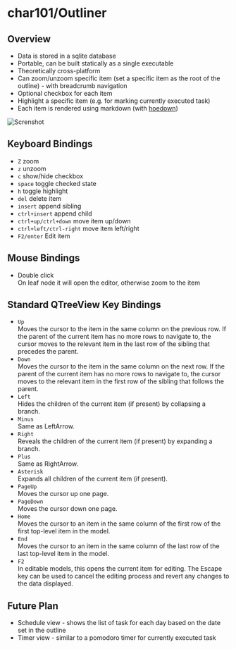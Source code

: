 char101/Outliner
================

## Overview

* Data is stored in a sqlite database
* Portable, can be built statically as a single executable
* Theoretically cross-platform
* Can zoom/unzoom specific item (set a specific item as the root of the outline) - with breadcrumb navigation
* Optional checkbox for each item
* Highlight a specific item (e.g. for marking currently executed task)
* Each item is rendered using markdown (with [hoedown](https://github.com/hoedown/hoedown))

![Screnshot](http://char101.github.io/outliner/images/screenshot.png)

## Keyboard Bindings

* `Z` zoom
* `z` unzoom
* `c` show/hide checkbox
* `space` toggle checked state
* `h` toggle highlight
* `del` delete item
* `insert` append sibling
* `ctrl+insert` append child
* `ctrl+up/ctrl+down` move item up/down
* `ctrl+left/ctrl-right` move item left/right
* `F2/enter` Edit item

## Mouse Bindings

* Double click  
  On leaf node it will open the editor, otherwise zoom to the item

## Standard QTreeView Key Bindings

* `Up`  
  Moves the cursor to the item in the same column on the previous row. If the parent of the current item has no more rows to navigate to, the cursor moves to the relevant item in the last row of the sibling that precedes the parent.
* `Down`  
  Moves the cursor to the item in the same column on the next row. If the parent of the current item has no more rows to navigate to, the cursor moves to the relevant item in the first row of the sibling that follows the parent.
* `Left`  
  Hides the children of the current item (if present) by collapsing a branch.
* `Minus`  
  Same as LeftArrow.
* `Right`  
  Reveals the children of the current item (if present) by expanding a branch.
* `Plus`  
  Same as RightArrow.
* `Asterisk`  
  Expands all children of the current item (if present).
* `PageUp`  
  Moves the cursor up one page.
* `PageDown`  
  Moves the cursor down one page.
* `Home`  
  Moves the cursor to an item in the same column of the first row of the first top-level item in the model.
* `End`  
  Moves the cursor to an item in the same column of the last row of the last top-level item in the model.
* `F2`  
  In editable models, this opens the current item for editing. The Escape key can be used to cancel the editing process and revert any changes to the data displayed.

## Future Plan

* Schedule view - shows the list of task for each day based on the date set in the outline
* Timer view - similar to a pomodoro timer for currently executed task
